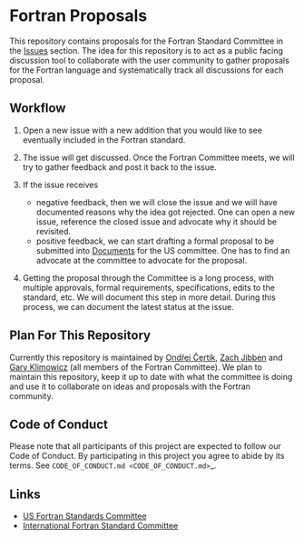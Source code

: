 # Fortran Proposals

This repository contains proposals for the Fortran Standard Committee in the [Issues](https://github.com/j3-fortran/fortran_proposals/issues) section. The idea for this repository is to act as a public facing discussion tool to collaborate with the user community to gather proposals for the Fortran language and systematically track all discussions for each proposal.

## Workflow

1. Open a new issue with a new addition that you would like to see eventually included in the Fortran standard.

2. The issue will get discussed. Once the Fortran Committee meets, we will try to gather feedback and post it back to the issue.

3. If the issue receives

   * negative feedback, then we will close the issue and we will have documented reasons why the idea got rejected. One can open a new issue, reference the closed issue and advocate why it should be revisited.
   * positive feedback, we can start drafting a formal proposal to be submitted into [Documents](https://j3-fortran.org/doc/meeting) for the US committee. One has to find an advocate at the committee to advocate for the proposal. 

4. Getting the proposal through the Committee is a long process, with multiple approvals, formal requirements, specifications, edits to the standard, etc. We will document this step in more detail. During this process, we can document the latest status at the issue.

## Plan For This Repository

Currently this repository is maintained by
[Ondřej Čertík](https://github.com/certik),
[Zach Jibben](https://github.com/zjibben) and
[Gary Klimowicz](https://github.com/gklimowicz)
(all members of the Fortran Committee). We plan to maintain this repository,
keep it up to date with what the committee is doing and use it to collaborate
on ideas and proposals with the Fortran community.

## Code of Conduct

Please note that all participants of this project are expected to follow our
Code of Conduct. By participating in this project you agree to abide by its
terms. See `CODE_OF_CONDUCT.md <CODE_OF_CONDUCT.md>`_.

## Links

* [US Fortran Standards Committee](https://j3-fortran.org/)
* [International Fortran Standard Committee](https://wg5-fortran.org/)
